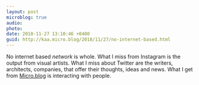 ```yaml
---
layout: post
microblog: true
audio: 
photo: 
date: 2018-11-27 13:10:46 +0400
guid: http://kaa.micro.blog/2018/11/27/no-internet-based.html
---
```

No internet based _network_ is whole. What I miss from Instagram is the output from visual artists. What I miss about Twitter are the writers, architects, companies, that offer their thoughts, ideas and news.  What I get from [Micro.blog](http://micro.blog) is interacting with people.
